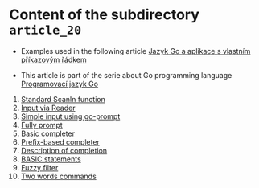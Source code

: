 # Content of the subdirectory `article_20`

  * Examples used in the following article
  [Jazyk Go a aplikace s vlastním příkazovým řádkem](https://www.root.cz/clanky/jazyk-go-a-aplikace-s-vlastnim-prikazovym-radkem/)

  * This article is part of the serie about Go programming language
  [Programovací jazyk Go](https://www.root.cz/serialy/programovaci-jazyk-go/)

1. [Standard Scanln function](01_scanln.go)
1. [Input via Reader](02_input_via_reader.go)
1. [Simple input using go-prompt](03_simple_input.go)
1. [Fully prompt](04_prompt.go)
1. [Basic completer](05_basic_completer.go)
1. [Prefix-based completer](06_prefix_completer.go)
1. [Description of completion](07_completion_description.go)
1. [BASIC statements](08_basic_statements.go)
1. [Fuzzy filter](09_fuzzy_filter.go)
1. [Two words commands](10_two_word_commands.go)
